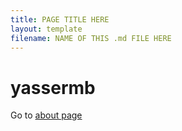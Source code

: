 ```yaml
---
title: PAGE TITLE HERE
layout: template
filename: NAME OF THIS .md FILE HERE
--- 
```


# yassermb

Go to [about page](about.md)
